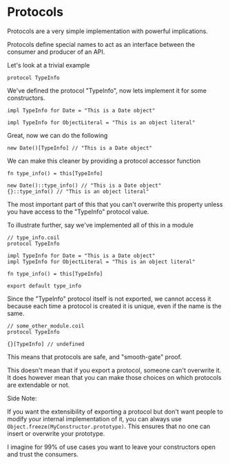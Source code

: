 # Protocols

Protocols are a very simple implementation with powerful implications.

Protocols define special names to act as an interface between the consumer and producer of an API.

Let's look at a trivial example

```
protocol TypeInfo
```

We've defined the protocol "TypeInfo", now lets implement it for some constructors.

```
impl TypeInfo for Date = "This is a Date object"

impl TypeInfo for ObjectLiteral = "This is an object literal"
```

Great, now we can do the following

```
new Date()[TypeInfo] // "This is a Date object"
```

We can make this cleaner by providing a protocol accessor function

```
fn type_info() = this[TypeInfo]

new Date()::type_info() // "This is a Date object"
{}::type_info() // "This is an object literal"
```

The most important part of this that you can't overwrite this property unless you have access to the "TypeInfo" protocol value.

To illustrate further, say we've implemented all of this in a module

```
// type_info.coil
protocol TypeInfo

impl TypeInfo for Date = "This is a Date object"
impl TypeInfo for ObjectLiteral = "This is an object literal"

fn type_info() = this[TypeInfo]

export default type_info
```

Since the "TypeInfo" protocol itself is not exported, we cannot access it because each time a protocol is created it is unique, even if the name is the same.

```
// some_other_module.coil
protocol TypeInfo

{}[TypeInfo] // undefined
```

This means that protocols are safe, and "smooth-gate" proof.

This doesn't mean that if you export a protocol, someone can't overwrite it. It does however mean that you can make those choices on which protocols are extendable or not.

Side Note:

If you want the extensibility of exporting a protocol but don't want people to modify your internal implementation of it, you can always use `Object.freeze(MyConstructor.prototype)`. This ensures that no one can insert or overwrite your prototype.

I imagine for 99% of use cases you want to leave your constructors open and trust the consumers.
